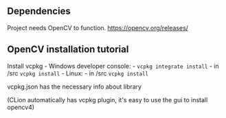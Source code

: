 ## Dependencies

Project needs OpenCV to function.
https://opencv.org/releases/


## OpenCV installation tutorial

Install vcpkg
    - Windows developer console:
        - ```vcpkg integrate install```
        - in /src ```vcpkg install```
    - Linux:
        - in /src ```vcpkg install```

vcpkg.json has the necessary info about library

(CLion automatically has vcpkg plugin, it's easy to use the gui to install opencv4)
